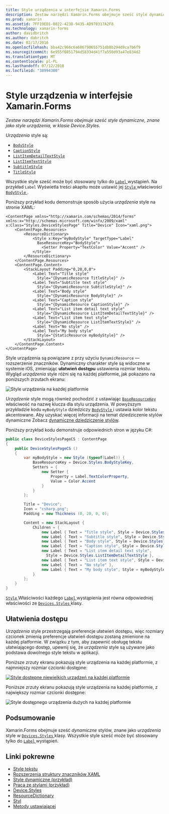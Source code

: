 ```yaml
---
title: Style urządzenia w interfejsie Xamarin.Forms
description: Zestaw narzędzi Xamarin.Forms obejmuje sześć style dynamiczne, znane jako style urządzenia, w klasie Device.Styles. W tym artykule wyjaśniono, jak używać style urządzenia w aplikacji platformy Xamarin.Forms.
ms.prod: xamarin
ms.assetid: 7FF19ED1-0822-4238-9435-AD970317A2F8
ms.technology: xamarin-forms
author: davidbritch
ms.author: dabritch
ms.date: 02/17/2016
ms.openlocfilehash: bba42c966c6a606790655751db8b294d9ca7b6f9
ms.sourcegitcommit: 6e955f6851794d58334d41f7a550d93a47e834d2
ms.translationtype: MT
ms.contentlocale: pl-PL
ms.lasthandoff: 07/12/2018
ms.locfileid: "38994380"
---
```

# <a name="device-styles-in-xamarinforms"></a>Style urządzenia w interfejsie Xamarin.Forms

_Zestaw narzędzi Xamarin.Forms obejmuje sześć style dynamiczne, znane jako style urządzenia, w klasie Device.Styles._

*Urządzenia* style są:

- [`BodyStyle`](xref:Xamarin.Forms.Device.Styles.BodyStyle)
- [`CaptionStyle`](xref:Xamarin.Forms.Device.Styles.CaptionStyle)
- [`ListItemDetailTextStyle`](xref:Xamarin.Forms.Device.Styles.ListItemDetailTextStyle)
- [`ListItemTextStyle`](xref:Xamarin.Forms.Device.Styles.ListItemTextStyle)
- [`SubtitleStyle`](xref:Xamarin.Forms.Device.Styles.SubtitleStyle)
- [`TitleStyle`](xref:Xamarin.Forms.Device.Styles.TitleStyle)

Wszystkie style sześć może być stosowany tylko do [ `Label` ](xref:Xamarin.Forms.Label) wystąpień. Na przykład `Label` Wyświetla treści akapitu może ustawić jej [ `Style` ](xref:Xamarin.Forms.VisualElement.Style) właściwości [ `BodyStyle` ](xref:Xamarin.Forms.Device.Styles.BodyStyle).

Poniższy przykład kodu demonstruje sposób użycia *urządzenia* style na stronie XAML:

```xaml
<ContentPage xmlns="http://xamarin.com/schemas/2014/forms" xmlns:x="http://schemas.microsoft.com/winfx/2009/xaml" x:Class="Styles.DeviceStylesPage" Title="Device" Icon="xaml.png">
    <ContentPage.Resources>
        <ResourceDictionary>
            <Style x:Key="myBodyStyle" TargetType="Label"
              BaseResourceKey="BodyStyle">
                <Setter Property="TextColor" Value="Accent" />
            </Style>
        </ResourceDictionary>
    </ContentPage.Resources>
    <ContentPage.Content>
        <StackLayout Padding="0,20,0,0">
            <Label Text="Title style"
              Style="{DynamicResource TitleStyle}" />
            <Label Text="Subtitle text style"
              Style="{DynamicResource SubtitleStyle}" />
            <Label Text="Body style"
              Style="{DynamicResource BodyStyle}" />
            <Label Text="Caption style"
              Style="{DynamicResource CaptionStyle}" />
            <Label Text="List item detail text style"
              Style="{DynamicResource ListItemDetailTextStyle}" />
            <Label Text="List item text style"
              Style="{DynamicResource ListItemTextStyle}" />
            <Label Text="No style" />
            <Label Text="My body style"
              Style="{StaticResource myBodyStyle}" />
        </StackLayout>
    </ContentPage.Content>
</ContentPage>
```

Style urządzenia są powiązane z przy użyciu `DynamicResource` — rozszerzenie znaczników. Dynamiczny charakter style są widoczne w systemie iOS, zmieniając **ułatwień dostępu** ustawienia rozmiar tekstu. Wygląd *urządzenia* style różni się na każdej platformie, jak pokazano na poniższych zrzutach ekranu:

![](device-images/device-styles.png "Style urządzenia na każdej platformie")

*Urządzenie* style mogą również pochodzić z ustawiając [ `BaseResourceKey` ](xref:Xamarin.Forms.Style.BaseResourceKey) właściwość na nazwę klucza dla stylu urządzenia. W powyższym przykładzie kodu `myBodyStyle` dziedziczy [ `BodyStyle` ](xref:Xamarin.Forms.Device.Styles.BodyStyle) i ustawia kolor tekstu akcentowane. Aby uzyskać więcej informacji na temat dziedziczenie stylów dynamiczne Zobacz [dynamiczne dziedziczenie stylów](~/xamarin-forms/user-interface/styles/xaml/dynamic.md#dynamic-style-inheritance).

Poniższy przykład kodu demonstruje odpowiednich stron w języku C#:

```csharp
public class DeviceStylesPageCS : ContentPage
{
    public DeviceStylesPageCS ()
    {
        var myBodyStyle = new Style (typeof(Label)) {
            BaseResourceKey = Device.Styles.BodyStyleKey,
            Setters = {
                new Setter {
                    Property = Label.TextColorProperty,
                    Value = Color.Accent
                }
            }
        };

        Title = "Device";
        Icon = "csharp.png";
        Padding = new Thickness (0, 20, 0, 0);

        Content = new StackLayout {
            Children = {
                new Label { Text = "Title style", Style = Device.Styles.TitleStyle },
                new Label { Text = "Subtitle style", Style = Device.Styles.SubtitleStyle },
                new Label { Text = "Body style", Style = Device.Styles.BodyStyle },
                new Label { Text = "Caption style", Style = Device.Styles.CaptionStyle },
                new Label { Text = "List item detail text style",
                  Style = Device.Styles.ListItemDetailTextStyle },
                new Label { Text = "List item text style", Style = Device.Styles.ListItemTextStyle },
                new Label { Text = "No style" },
                new Label { Text = "My body style", Style = myBodyStyle }
            }
        };
    }
}
```

[ `Style` ](xref:Xamarin.Forms.VisualElement.Style) Właściwości każdego [ `Label` ](xref:Xamarin.Forms.Label) wystąpienia jest równa odpowiedniej właściwości ze [ `Devices.Styles` ](xref:Xamarin.Forms.Device.Styles) klasy.

## <a name="accessibility"></a>Ułatwienia dostępu

*Urządzenia* style przestrzegają preferencje ułatwień dostępu, więc rozmiary czcionek zmienią preferencje ułatwień dostępu zostaną zmienione na każdej platformie. W związku z tym, aby zapewnić obsługę tekstu ułatwiającego dostęp, upewnij się, że *urządzenia* style są używane jako podstawa dowolnego style tekstu w aplikacji.

Poniższe zrzuty ekranu pokazują style urządzenia na każdej platformie, z najmniejszy rozmiar czcionki dostępne:

[![](device-images/minimum-size.png "Style dostępne niewielkich urządzeń na każdej platformie")](device-images/minimum-size-large.png#lightbox "style dostępne niewielkich urządzeń na każdej platformie")

Poniższe zrzuty ekranu pokazują style urządzenia na każdej platformie, z największy rozmiar czcionki dostępne:

![](device-images/maximum-size.png "Style dostępnego urządzenia dużych na każdej platformie")

## <a name="summary"></a>Podsumowanie

Xamarin.Forms obejmuje sześć *dynamiczne* stylów, znane jako *urządzenia* style w [ `Devices.Styles` ](xref:Xamarin.Forms.Device.Styles) klasy. Wszystkie style sześć może być stosowany tylko do [ `Label` ](xref:Xamarin.Forms.Label) wystąpień.


## <a name="related-links"></a>Linki pokrewne

- [Style tekstu](~/xamarin-forms/user-interface/text/styles.md)
- [Rozszerzenia struktury znaczników XAML](~/xamarin-forms/xaml/xaml-basics/xaml-markup-extensions.md)
- [Style dynamiczne (przykład)](https://developer.xamarin.com/samples/xamarin-forms/UserInterface/Styles/DynamicStyles/)
- [Praca ze stylami (przykład)](https://developer.xamarin.com/samples/xamarin-forms/WorkingWithStyles/)
- [Device.Styles](xref:Xamarin.Forms.Device.Styles)
- [ResourceDictionary](xref:Xamarin.Forms.ResourceDictionary)
- [Styl](xref:Xamarin.Forms.Style)
- [Metody ustawiającej](xref:Xamarin.Forms.Setter)
